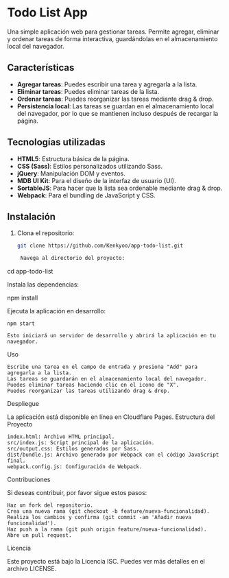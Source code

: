 # Todo List App

Una simple aplicación web para gestionar tareas. Permite agregar, eliminar y ordenar tareas de forma interactiva, guardándolas en el almacenamiento local del navegador.

## Características

- **Agregar tareas**: Puedes escribir una tarea y agregarla a la lista.
- **Eliminar tareas**: Puedes eliminar tareas de la lista.
- **Ordenar tareas**: Puedes reorganizar las tareas mediante drag & drop.
- **Persistencia local**: Las tareas se guardan en el almacenamiento local del navegador, por lo que se mantienen incluso después de recargar la página.

## Tecnologías utilizadas

- **HTML5**: Estructura básica de la página.
- **CSS (Sass)**: Estilos personalizados utilizando Sass.
- **jQuery**: Manipulación DOM y eventos.
- **MDB UI Kit**: Para el diseño de la interfaz de usuario (UI).
- **SortableJS**: Para hacer que la lista sea ordenable mediante drag & drop.
- **Webpack**: Para el bundling de JavaScript y CSS.

## Instalación

1. Clona el repositorio:

   ```bash
   git clone https://github.com/Kenkyoo/app-todo-list.git

    Navega al directorio del proyecto:

cd app-todo-list

Instala las dependencias:

npm install

Ejecuta la aplicación en desarrollo:

    npm start

    Esto iniciará un servidor de desarrollo y abrirá la aplicación en tu navegador.

Uso

    Escribe una tarea en el campo de entrada y presiona "Add" para agregarla a la lista.
    Las tareas se guardarán en el almacenamiento local del navegador.
    Puedes eliminar tareas haciendo clic en el icono de "X".
    Puedes reorganizar las tareas utilizando drag & drop.

Despliegue

La aplicación está disponible en línea en Cloudflare Pages.
Estructura del Proyecto

    index.html: Archivo HTML principal.
    src/index.js: Script principal de la aplicación.
    src/output.css: Estilos generados por Sass.
    dist/bundle.js: Archivo generado por Webpack con el código JavaScript final.
    webpack.config.js: Configuración de Webpack.

Contribuciones

Si deseas contribuir, por favor sigue estos pasos:

    Haz un fork del repositorio.
    Crea una nueva rama (git checkout -b feature/nueva-funcionalidad).
    Realiza los cambios y confirma (git commit -am 'Añadir nueva funcionalidad').
    Haz push a la rama (git push origin feature/nueva-funcionalidad).
    Abre un pull request.

Licencia

Este proyecto está bajo la Licencia ISC. Puedes ver más detalles en el archivo LICENSE.
